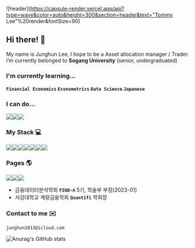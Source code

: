 ![header](https://capsule-render.vercel.app/api?type=wave&color=auto&height=300&section=header&text="Tommy Lee"%20render&fontSize=90)

## Hi there! 👋

My name is Junghun Lee, I hope to be a Asset allocation manager / Trader. I’m currently belonged to **Sogang University** (senior, undergraduated)

### I'm currently learning...

**`Financial Economics` `Econometrics` `Data Science` `Japanese`**

### I can do...
<img src="https://img.shields.io/badge/Statistics-FFFFFF?style=for-the-badge&logo=statamic&logoColor=#3776AB"/><img src="https://img.shields.io/badge/Machine Learning-FFFFFF?style=for-the-badge&logo=scikitlearn&logoColor=#3776AB"/><img src="https://img.shields.io/badge/Deep Learning-FFFFFF?style=for-the-badge&logo=pytorch&logoColor=#3776AB"/>


### My Stack 💻
<img src="https://img.shields.io/badge/Python-FFFFFF?style=for-the-badge&logo=python&logoColor=#3776AB"/><img src="https://img.shields.io/badge/R-FFFFFF?style=for-the-badge&logo=R&logoColor=#3776AB"/><img src="https://img.shields.io/badge/javascript-FFFFFF?style=for-the-badge&logo=javascript&logoColor=#3776AB"/><img src="https://img.shields.io/badge/C-FFFFFF?style=for-the-badge&logo=C&logoColor=#3776AB"/><img src="https://img.shields.io/badge/SQL-FFFFFF?style=for-the-badge&logo=MYSQL&logoColor=#3776AB"/><img src="https://img.shields.io/badge/Solidity-FFFFFF?style=for-the-badge&logo=solidity&logoColor=#3776AB"/><img src="https://img.shields.io/badge/Swift-FFFFFF?style=for-the-badge&logo=swift&logoColor=#3776AB"/>

### Pages 🌎

<a href="https://tommylee1013.notion.site/Tommy-Station-045cd657e58848fa9158a53b55d4fed5?pvs=4" target="_blank"><img src="https://img.shields.io/badge/Notion-FFFFFF?style=for-the-badge&logo=notion&logoColor=000000"/><a href="https://www.instagram.com/t0mmy_life/" target="_blank"><img src="https://img.shields.io/badge/Instagram-FFFFFF?style=for-the-badge&logo=Instagram&logoColor=#E4405F"/><a href="https://twitter.com/T0mthom" target="_blank"><img src="https://img.shields.io/badge/Twitter-FFFFFF?style=for-the-badge&logo=twitter&logoColor=#1D9BF0"/></a>

- 금융데이터분석학회 **`FIND-A`** 5기, 학술부 부장(2023-01)
- 서강대학교 계량금융학회 **`Quantifi`** 학회장

### Contact to me ✉️

`junghun1013@icloud.com`

![Anurag's GitHub stats](https://github-readme-stats.vercel.app/api?username=tommylee1013&show_icons=true&theme=default)
